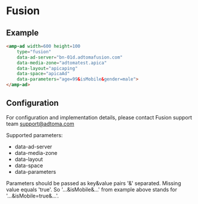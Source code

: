 <!---
Copyright 2016 The AMP HTML Authors. All Rights Reserved.

Licensed under the Apache License, Version 2.0 (the "License");
you may not use this file except in compliance with the License.
You may obtain a copy of the License at

      http://www.apache.org/licenses/LICENSE-2.0

Unless required by applicable law or agreed to in writing, software
distributed under the License is distributed on an "AS-IS" BASIS,
WITHOUT WARRANTIES OR CONDITIONS OF ANY KIND, either express or implied.
See the License for the specific language governing permissions and
limitations under the License.
-->

# Fusion

## Example

```html
<amp-ad width=600 height=100
    type="fusion"
    data-ad-server="bn-01d.adtomafusion.com"
    data-media-zone="adtomatest.apica"
    data-layout="apicaping"
    data-space="apicaAd"
    data-parameters="age=99&isMobile&gender=male">
</amp-ad>
```

## Configuration

For configuration and implementation details, please contact Fusion support team support@adtoma.com

Supported parameters:

- data-ad-server
- data-media-zone
- data-layout
- data-space
- data-parameters

Parameters should be passed as key&value pairs '&' separated. Missing value equals 'true'. 
So '...&isMobile&...' from example above stands for '...&isMobile=true&...'.

